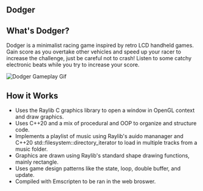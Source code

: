 ## Dodger

## What's Dodger?
Dodger is a minimalist racing game inspired by retro LCD handheld games. Gain score as you overtake other vehicles and speed up your racer to increase the challenge, just be careful not to crash! Listen to some catchy electronic beats while you try to increase your score.

![Dodger Gameplay Gif](https://img.itch.zone/aW1hZ2UvMTgyMzE5My8xMDcxNTM2OS5naWY=/original/qDORKP.gif)

## How it Works
- Uses the Raylib C graphics library to open a window in OpenGL context and draw graphics.
- Uses C++20 and a mix of procedural and OOP to organize and structure code.
- Implements a playlist of music using Raylib's auido mananager and C++20 std::filesystem::directory_iterator to load in multiple tracks from a music folder.
- Graphics are drawn using Raylib's standard shape drawing functions, mainly rectangle.
- Uses game design patterns like the state, loop, double buffer, and update.
- Compiled with Emscripten to be ran in the web broswer.
